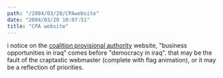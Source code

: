```yaml
---
path: "/2004/03/20/CPAwebsite" 
date: "2004/03/20 10:07:51" 
title: "CPA website" 
---
```

<p>i notice on the <a href="http://cpa-iraq.org/">coalition provisional authority</a> website, "business opportunities in iraq" comes before "democracy in iraq". that may be the fault of the craptastic webmaster (complete with flag animation), or it may be a reflection of priorities.</p>